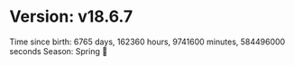 # Version: v18.6.7
Time since birth: 6765 days, 162360 hours, 9741600 minutes, 584496000 seconds
Season: Spring 🌸
